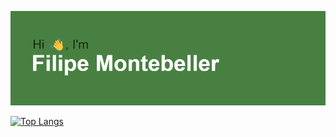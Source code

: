 [![MasterHead](https://github.com/MontebellerZ/MontebellerZ/blob/main/header.png?raw=true)](https://github.com/MontebellerZ)

[![Top Langs](https://github-readme-stats.vercel.app/api/top-langs/?username=MontebellerZ&theme=radical)](https://github.com/anuraghazra/github-readme-stats)
